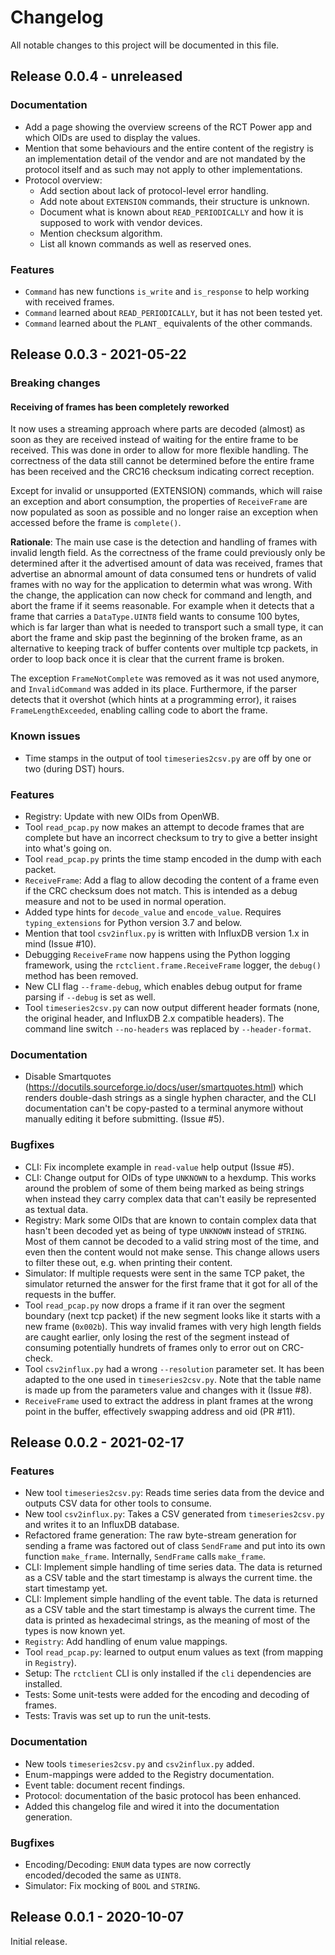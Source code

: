 # Changelog

All notable changes to this project will be documented in this file.

## Release 0.0.4 - unreleased

### Documentation

- Add a page showing the overview screens of the RCT Power app and which OIDs are used to display the values.
- Mention that some behaviours and the entire content of the registry is an implementation detail of the vendor and are
  not mandated by the protocol itself and as such may not apply to other implementations.
- Protocol overview:
  - Add section about lack of protocol-level error handling.
  - Add note about `EXTENSION` commands, their structure is unknown.
  - Document what is known about `READ_PERIODICALLY` and how it is supposed to work with vendor devices.
  - Mention checksum algorithm.
  - List all known commands as well as reserved ones.

### Features

- `Command` has new functions `is_write` and `is_response` to help working with received frames.
- `Command` learned about `READ_PERIODICALLY`, but it has not been tested yet.
- `Command` learned about the `PLANT_` equivalents of the other commands.

## Release 0.0.3 - 2021-05-22

### Breaking changes

#### Receiving of frames has been completely reworked

It now uses a streaming approach where parts are decoded (almost) as soon as they are received instead of waiting for
the entire frame to be received. This was done in order to allow for more flexible handling. The correctness of the
data still cannot be determined before the entire frame has been received and the CRC16 checksum indicating correct
reception.

Except for invalid or unsupported (EXTENSION) commands, which will raise an exception and abort consumption, the
properties of `ReceiveFrame` are now populated as soon as possible and no longer raise an exception when accessed
before the frame is `complete()`.

**Rationale**: The main use case is the detection and handling of frames with invalid length field. As the correctness
of the frame could previously only be determined after it the advertised amount of data was received, frames that
advertise an abnormal amount of data consumed tens or hundrets of valid frames with no way for the application to
determin what was wrong. With the change, the application can now check for command and length, and abort the frame if
it seems reasonable. For example when it detects that a frame that carries a `DataType.UINT8` field wants to consume
100 bytes, which is far larger than what is needed to transport such a small type, it can abort the frame and skip past
the beginning of the broken frame, as an alternative to keeping track of buffer contents over multiple tcp packets, in
order to loop back once it is clear that the current frame is broken.

The exception `FrameNotComplete` was removed as it was not used anymore, and `InvalidCommand` was added in its place.
Furthermore, if the parser detects that it overshot (which hints at a programming error), it raises
`FrameLengthExceeded`, enabling calling code to abort the frame.

### Known issues

- Time stamps in the output of tool `timeseries2csv.py` are off by one or two (during DST) hours.

### Features

- Registry: Update with new OIDs from OpenWB.
- Tool `read_pcap.py` now makes an attempt to decode frames that are complete but have an incorrect checksum to try to
  give a better insight into what's going on.
- Tool `read_pcap.py` prints the time stamp encoded in the dump with each packet.
- `ReceiveFrame`: Add a flag to allow decoding the content of a frame even if the CRC checksum does not match. This is
  intended as a debug measure and not to be used in normal operation.
- Added type hints for `decode_value` and `encode_value`. Requires `typing_extensions` for Python version 3.7 and
  below.
- Mention that tool `csv2influx.py` is written with InfluxDB version 1.x in mind (Issue #10).
- Debugging `ReceiveFrame` now happens using the Python logging framework, using the ``rctclient.frame.ReceiveFrame``
  logger, the ``debug()`` method has been removed.
- New CLI flag ``--frame-debug``, which enables debug output for frame parsing if ``--debug`` is set as well.
- Tool `timeseries2csv.py` can now output different header formats (none, the original header, and InfluxDB 2.x
  compatible headers). The command line switch ``--no-headers`` was replaced by ``--header-format``.

### Documentation

- Disable Smartquotes (https://docutils.sourceforge.io/docs/user/smartquotes.html) which renders double-dash strings as
  a single hyphen character, and the CLI documentation can't be copy-pasted to a terminal anymore without manually
  editing it before submitting. (Issue #5).

### Bugfixes

- CLI: Fix incomplete example in `read-value` help output (Issue #5).
- CLI: Change output for OIDs of type `UNKNOWN` to a hexdump. This works around the problem of some of them being
  marked as being strings when instead they carry complex data that can't easily be represented as textual data.
- Registry: Mark some OIDs that are known to contain complex data that hasn't been decoded yet as being of type
  `UNKNOWN` instead of `STRING`. Most of them cannot be decoded to a valid string most of the time, and even then the
  content would not make sense. This change allows users to filter these out, e.g. when printing their content.
- Simulator: If multiple requests were sent in the same TCP paket, the simulator returned the answer for the first
  frame that it got for all of the requests in the buffer.
- Tool `read_pcap.py` now drops a frame if it ran over the segment boundary (next tcp packet) if the new segment looks
  like it starts with a new frame (`0x002b`). This way invalid frames with very high length fields are caught earlier,
  only losing the rest of the segment instead of consuming potentially hundrets of frames only to error out on
  CRC-check.
- Tool `csv2influx.py` had a wrong `--resolution` parameter set. It has been adapted to the one used in
  `timeseries2csv.py`. Note that the table name is made up from the parameters value and changes with it (Issue #8).
- `ReceiveFrame` used to extract the address in plant frames at the wrong point in the buffer, effectively swapping
  address and oid (PR #11).

## Release 0.0.2 - 2021-02-17

### Features

- New tool `timeseries2csv.py`: Reads time series data from the device and outputs CSV data for other tools to consume.
- New tool `csv2influx.py`: Takes a CSV generated from `timeseries2csv.py` and writes it to an InfluxDB database.
- Refactored frame generation: The raw byte-stream generation for sending a frame was factored out of class `SendFrame`
  and put into its own function `make_frame`. Internally, `SendFrame` calls `make_frame`.
- CLI: Implement simple handling of time series data. The data is returned as a CSV table and the start timestamp is
  always the current time.
  the start timestamp yet.
- CLI: Implement simple handling of the event table. The data is returned as a CSV table and the start timestamp is
  always the current time. The data is printed as hexadecimal strings, as the meaning of most of the types is now known
  yet.
- `Registry`: Add handling of enum value mappings.
- Tool `read_pcap.py`: learned to output enum values as text (from mapping in `Registry`).
- Setup: The `rctclient` CLI is only installed if the `cli` dependencies are installed.
- Tests: Some unit-tests were added for the encoding and decoding of frames.
- Tests: Travis was set up to run the unit-tests.

### Documentation

- New tools `timeseries2csv.py` and `csv2influx.py` added.
- Enum-mappings were added to the Registry documentation.
- Event table: document recent findings.
- Protocol: documentation of the basic protocol has been enhanced.
- Added this changelog file and wired it into the documentation generation.

### Bugfixes

- Encoding/Decoding: `ENUM` data types are now correctly encoded/decoded the same as `UINT8`.
- Simulator: Fix mocking of `BOOL` and `STRING`.

## Release 0.0.1 - 2020-10-07

Initial release.

